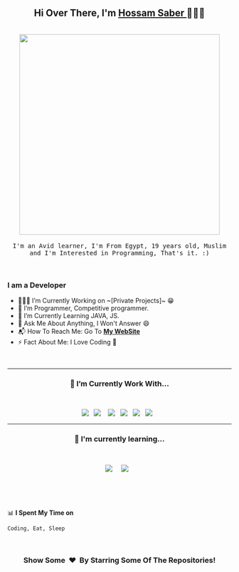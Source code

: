 <h2 align='center'>  Hi Over There, I'm <a href="#">Hossam Saber </a>🧑🏻‍💻</h2>

<p align="center">
  <br><img src="https://media.discordapp.net/attachments/1014344870917320784/1014765845467119666/77caa32884d735d439ade45ba37feaf2.gif?width=814&height=458" width="450px"><br><br>
  <samp> I'm an Avid learner, I'm From Egypt, 19 years old, Muslim and I'm Interested in Programming, That's it. :)</samp>
  <br>
</p>

<br>

### I am a Developer
- 🧑🏻‍💻 I’m Currently Working on ~[Private Projects]~ :grin:
- 🙋 I’m Programmer, Competitive programmer.
- 👯 I’m Currently Learning JAVA, JS.
- 💬 Ask Me About Anything, I Won't Answer :smile:
- 📬 How To Reach Me: Go To **<a href="https://hossamsaberr.github.io/Hosam/port.html" target="_blank">My WebSite</a>** 
- ⚡ Fact About Me: I Love Coding :raised_hands:

<br>

<hr>
<h3 align='center'> 🔭  I’m Currently Work With...</h4>
<br>
<p align='center'>
  <img src="https://img.shields.io/badge/javascript-%23323330.svg?style=for-the-badge&logo=javascript&logoColor=%23F7DF1E" />&nbsp;&nbsp;
  <img src="https://img.shields.io/badge/Windows%20Terminal-%234D4D4D.svg?style=for-the-badge&logo=windows-terminal&logoColor=white" /> &nbsp;&nbsp;
  <img src="https://img.shields.io/badge/html5-%23E34F26.svg?style=for-the-badge&logo=html5&logoColor=white" />&nbsp;&nbsp;
  <img src="https://img.shields.io/badge/css3-%231572B6.svg?style=for-the-badge&logo=css3&logoColor=white" />&nbsp;&nbsp;
  <img src="https://img.shields.io/badge/Linux-FCC624?style=for-the-badge&logo=linux&logoColor=black" />&nbsp;&nbsp;
  <img src="https://img.shields.io/badge/Oracle-F80000?style=for-the-badge&logo=oracle&logoColor=white" /> &nbsp;&nbsp;
</p>
<hr>

<h3 align='center'> 🌱  I'm currently learning...</h4>
<br>
<p align='center'>
  <img src="https://img.shields.io/badge/java%20-purple.svg?&style=for-the-badge&logo=php&logoColor=white" /> &nbsp;&nbsp;&nbsp;
  <img src="https://img.shields.io/badge/react%20-%2361DAFB.svg?&style=for-the-badge&logo=react&logoColor=white" />&nbsp;&nbsp;&nbsp;
</p>

<br>
<br>
<br>


📊 **I Spent My Time on**
<!--START_SECTION:waka-->
```text
Coding, Eat, Sleep
```
<!--END_SECTION:waka-->

<br>

<div align="center">
<h3 align="center">Show Some &nbsp;❤️&nbsp; By Starring Some Of The Repositories!</h3>
